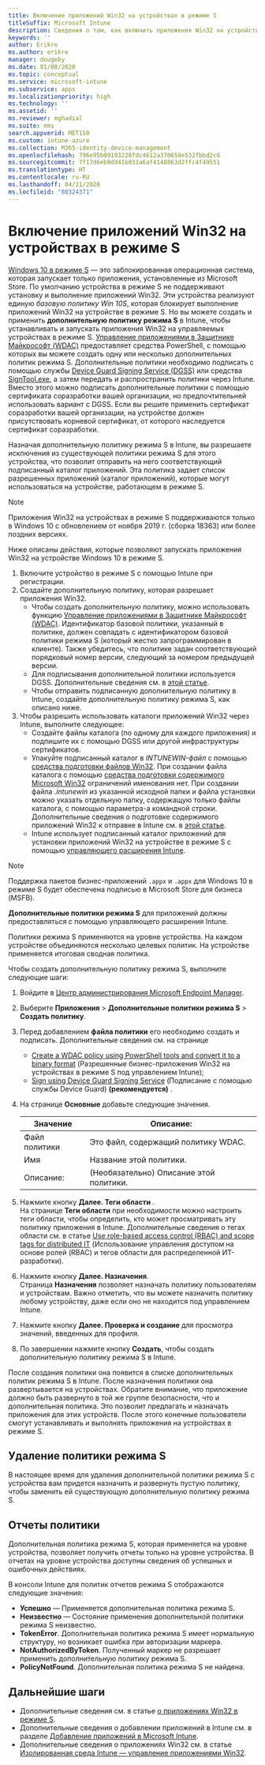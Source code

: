 ```yaml
---
title: Включение приложений Win32 на устройствах в режиме S
titleSuffix: Microsoft Intune
description: Сведения о том, как включить приложения Win32 на устройствах в режиме S с помощью Microsoft Intune.
keywords: ''
author: Erikre
ms.author: erikre
manager: dougeby
ms.date: 01/08/2020
ms.topic: conceptual
ms.service: microsoft-intune
ms.subservice: apps
ms.localizationpriority: high
ms.technology: ''
ms.assetid: ''
ms.reviewer: mghadial
ms.suite: ems
search.appverid: MET150
ms.custom: intune-azure
ms.collection: M365-identity-device-management
ms.openlocfilehash: 796e95b09193228fdc4612a370658e532fbbd2c6
ms.sourcegitcommit: 7f17d6eb9dd41b031a6af4148863d2ffc4f49551
ms.translationtype: HT
ms.contentlocale: ru-RU
ms.lasthandoff: 04/21/2020
ms.locfileid: "80324371"
---
```

# <a name="enable-win32-apps-on-s-mode-devices"></a>Включение приложений Win32 на устройствах в режиме S

[Windows 10 в режиме S](https://docs.microsoft.com/windows/deployment/s-mode) — это заблокированная операционная система, которая запускает только приложения, установленные из Microsoft Store. По умолчанию устройства в режиме S не поддерживают установку и выполнение приложений Win32. Эти устройства реализуют единую *базовую политику Win 10S*, которая блокирует выполнение приложений Win32 на устройстве в режиме S. Но вы можете создать и применить **дополнительную политику режима S** в Intune, чтобы устанавливать и запускать приложения Win32 на управляемых устройствах в режиме S. [Управление приложениями в Защитнике Майкрософт (WDAC)](https://docs.microsoft.com/windows/security/threat-protection/windows-defender-application-control/windows-defender-application-control) предоставляет средства PowerShell, с помощью которых вы можете создать одну или несколько дополнительных политик режима S. Дополнительные политики необходимо подписать с помощью службы [Device Guard Signing Service (DGSS)](https://go.microsoft.com/fwlink/?linkid=2095629) или средства [SignTool.exe](https://docs.microsoft.com/windows/security/threat-protection/windows-defender-application-control/use-signed-policies-to-protect-windows-defender-application-control-against-tampering), а затем передать и распространить политики через Intune. Вместо этого можно подписать дополнительные политики с помощью сертификата соразработки вашей организации, но предпочтительней использовать вариант с DGSS. Если вы решите применить сертификат соразработки вашей организации, на устройстве должен присутствовать корневой сертификат, от которого наследуется сертификат соразработки.

Назначая дополнительную политику режима S в Intune, вы разрешаете исключения из существующей политики режима S для этого устройства, что позволит отправить на него соответствующий подписанный каталог приложений. Эта политика задает список разрешенных приложений (каталог приложений), которые могут использоваться на устройстве, работающем в режиме S.

> [!NOTE]
> Приложения Win32 на устройствах в режиме S поддерживаются только в Windows 10 с обновлением от ноября 2019 г. (сборка 18363) или более поздних версиях.

<!-- Add WDAC tooling diagram  -->

Ниже описаны действия, которые позволяют запускать приложения Win32 на устройстве Windows 10 в режиме S.

1. Включите устройство в режиме S с помощью Intune при регистрации.
2. Создайте дополнительную политику, которая разрешает приложения Win32.
   - Чтобы создать дополнительную политику, можно использовать функцию [Управление приложениями в Защитнике Майкрософт (WDAC)](https://docs.microsoft.com/windows/security/threat-protection/windows-defender-application-control/windows-defender-application-control). Идентификатор базовой политики, указанный в политике, должен совпадать с идентификатором базовой политики режима S (который жестко запрограммирован в клиенте). Также убедитесь, что политике задан соответствующий порядковый номер версии, следующий за номером предыдущей версии.
   - Для подписывания дополнительной политики используется DGSS. Дополнительные сведения см. в [этой статье](https://docs.microsoft.com/microsoft-store/sign-code-integrity-policy-with-device-guard-signing).
   - Чтобы отправить подписанную дополнительную политику в Intune, создайте дополнительную политику режима S, как описано ниже.
3. Чтобы разрешить использовать каталоги приложений Win32 через Intune, выполните следующее:
   - Создайте файлы каталога (по одному для каждого приложения) и подпишите их с помощью DGSS или другой инфраструктуры сертификатов.
   - Упакуйте подписанный каталог в *INTUNEWIN-файл* с помощью [средства подготовки файлов Win32](https://go.microsoft.com/fwlink/?linkid=2065730). При создании файла каталога с помощью [средства подготовки содержимого Microsoft Win32](https://go.microsoft.com/fwlink/?linkid=2065730) ограничений именования нет. При создании файла *.intunewin* из указанной исходной папки и файла установки можно указать отдельную папку, содержащую только файлы каталога, с помощью параметра-a командной строки. Дополнительные сведения о подготовке содержимого приложений Win32 к отправке в Intune см. в [этой статье](apps-win32-app-management.md#prepare-the-win32-app-content-for-upload).
   - Intune использует подписанный каталог приложений для установки приложений Win32 на устройстве в режиме S с помощью [управляющего расширения Intune](intune-management-extension.md).

> [!NOTE]
> Поддержка пакетов бизнес-приложений `.appx` и `.appx` для Windows 10 в режиме S будет обеспечена подписью в Microsoft Store для бизнеса (MSFB).
>
> **Дополнительные политики режима S** для приложений должны предоставляться с помощью управляющего расширения Intune.
>
> Политики режима S применяются на уровне устройства. На каждом устройстве объединяются несколько целевых политик. На устройстве применяется итоговая сводная политика.

Чтобы создать дополнительную политику режима S, выполните следующие шаги:

1. Войдите в [Центр администрирования Microsoft Endpoint Manager](https://go.microsoft.com/fwlink/?linkid=2109431).
2. Выберите **Приложения** > **Дополнительные политики режима S** > **Создать политику**.
3. Перед добавлением **файла политики** его необходимо создать и подписать. Дополнительные сведения см. на странице
    - [Create a WDAC policy using PowerShell tools and convert it to a binary format](https://go.microsoft.com/fwlink/?linkid=2095387) (Разрешенные бизнес-приложения Win32 на устройствах в режиме S под управлением Intune);
    - [Sign using Device Guard Signing Service](https://go.microsoft.com/fwlink/?linkid=2095629) (Подписание с помощью службы Device Guard) **(рекомендуется)** .

4. На странице **Основные** добавьте следующие значения.

    | Значение | Описание: |
    |--------------|------------------------------------------------|
    | Файл политики | Это файл, содержащий политику WDAC. |
    | Имя | Название этой политики. |
    | Описание: | (Необязательно) Описание этой политики. |

5. Нажмите кнопку **Далее. Теги области** .<br>
   На странице **Теги области** при необходимости можно настроить теги области, чтобы определить, кто может просматривать эту политику приложения в Intune. Дополнительные сведения о тегах области см. в статье [Use role-based access control (RBAC) and scope tags for distributed IT](../fundamentals/scope-tags.md) (Использование управления доступом на основе ролей (RBAC) и тегов области для распределенной ИТ-разработки).

6. Нажмите кнопку **Далее. Назначения**.<br>
   Страница **Назначения** позволяет назначать политику пользователям и устройствам. Важно отметить, что вы можете назначить политику любому устройству, даже если оно не находится под управлением Intune.
7. Нажмите кнопку **Далее. Проверка и создание** для просмотра значений, введенных для профиля.
8. По завершении нажмите кнопку **Создать**, чтобы создать дополнительную политику режима S в Intune.

После создания политики она появится в списке дополнительных политик режима S в Intune. После назначения политики она развертывается на устройствах. Обратите внимание, что приложение должно быть развернуто в той же группе безопасности, что и дополнительная политика. Это позволит предлагать и назначать приложения для этих устройств. После этого конечные пользователи смогут устанавливать и выполнять приложения на устройствах в режиме S.

## <a name="removal-of-s-mode-policy"></a>Удаление политики режима S

В настоящее время для удаления дополнительной политики режима S с устройства вам придется назначить и развернуть пустую политику, чтобы заменить ей существующую дополнительную политику режима S.

## <a name="policy-reporting"></a>Отчеты политики

Дополнительная политика режима S, которая применяется на уровне устройства, позволяет получить отчеты только на уровне устройства. В отчетах на уровне устройства доступны сведения об успешных и ошибочных действиях.

В консоли Intune для политик отчетов режима S отображаются следующие значения:
- **Успешно** — Применяется дополнительная политика режима S.
- **Неизвестно** — Состояние применения дополнительной политики режима S неизвестно.
- **TokenError**. Дополнительная политика режима S имеет нормальную структуру, но возникает ошибка при авторизации маркера.
- **NotAuthorizedByToken**. Полученный маркер не разрешает применить дополнительную политику режима S.
- **PolicyNotFound**. Дополнительная политика режима S не найдена.

## <a name="next-steps"></a>Дальнейшие шаги

- Дополнительные сведения см. в статье [о приложениях Win32 в режиме S](https://docs.microsoft.com/windows/security/threat-protection/windows-defender-application-control/lob-win32-apps-on-s).
- Дополнительные сведения о добавлении приложений в Intune см. в разделе [Добавление приложений в Microsoft Intune](apps-add.md).
- Дополнительные сведения о приложениях Win32 см. в статье [Изолированная среда Intune — управление приложениями Win32](apps-win32-app-management.md).

